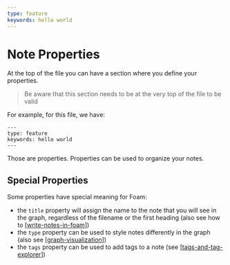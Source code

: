 ```yaml
---
type: feature
keywords: hello world
---
```


# Note Properties

At the top of the file you can have a section where you define your properties.

> Be aware that this section needs to be at the very top of the file to be valid

For example, for this file, we have:

```
---
type: feature
keywords: hello world
---
```

Those are properties. Properties can be used to organize your notes.

## Special Properties

Some properties have special meaning for Foam:

- the `title` property will assign the name to the note that you will see in the
  graph, regardless of the filename or the first heading (also see how to
  [[write-notes-in-foam]])
- the `type` property can be used to style notes differently in the graph (also
  see [[graph-visualization]])
- the `tags` property can be used to add tags to a note (see
  [[tags-and-tag-explorer]])

[//begin]: # 'Autogenerated link references for markdown compatibility'
[write-notes-in-foam]: ../how-to/write-notes-in-foam.md 'Writing Notes'
[graph-visualization]: graph-visualization.md 'Graph Visualization'
[tags-and-tag-explorer]: tags-and-tag-explorer.md 'Tags and Tag Explorer'
[//end]: # 'Autogenerated link references'
